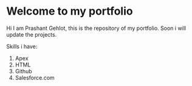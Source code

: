 # Welcome to my portfolio

Hi I am Prashant Gehlot, this is the repository of my portfolio.
Soon i will update the projects.

Skills i have:
1. Apex
1. HTML
1. Github
1. Salesforce.com
